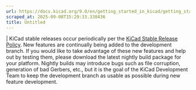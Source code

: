```yaml
---
url: https://docs.kicad.org/9.0/en/getting_started_in_kicad/getting_started_in_kicad.html#footprint-filters
scraped_at: 2025-09-08T15:29:33.338436
title: Untitled
---
```


|  KiCad stable releases occur periodically per the [KiCad Stable Release
Policy](https://dev-docs.kicad.org/en/rules-guidelines/release-policy/). New
features are continually being added to the development branch. If you would
like to take advantage of these new features and help out by testing them,
please download the latest nightly build package for your platform. Nightly
builds may introduce bugs such as file corruption, generation of bad Gerbers,
etc., but it is the goal of the KiCad Development Team to keep the development
branch as usable as possible during new feature development.

